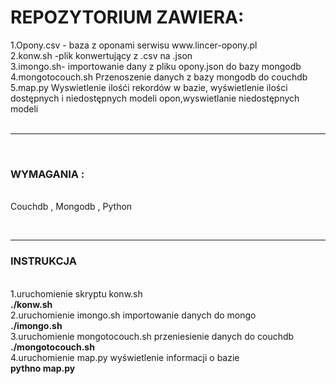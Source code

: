 <h1>REPOZYTORIUM ZAWIERA:</h1>
1.Opony.csv - baza z oponami serwisu www.lincer-opony.pl<br>
2.konw.sh -plik konwertujący z .csv  na .json<br>
3.imongo.sh- importowanie dany z pliku opony.json do bazy mongodb<br>
4.mongotocouch.sh Przenoszenie danych z bazy mongodb do couchdb<br>
5.map.py Wyswietlenie ilośći rekordów w bazie, wyświetlenie ilości dostępnych i niedostępnych  modeli opon,wyswietlanie niedostępnych modeli<br>
<br> 
<hr><br>
<h3>WYMAGANIA :</h3><br> 
Couchdb , Mongodb , Python <br>

<br> <hr>
<h3>INSTRUKCJA</h3><br> 
1.uruchomienie skryptu konw.sh<br> 
  <b> ./konw.sh</b><br> 
2.uruchomienie imongo.sh importowanie danych do mongo<br> 
  <b>  ./imongo.sh</b> <br> 
3.uruchomienie mongotocouch.sh przeniesienie danych do couchdb<br> 
 <b>  ./mongotocouch.sh</b> <br> 
4.uruchomienie map.py  wyświetlenie informacji o bazie<br> 
<b> pythno map.py</b>  <br> 
